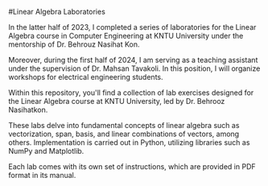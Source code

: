 #Linear Algebra Laboratories

In the latter half of 2023, I completed a series of laboratories for the Linear Algebra course in Computer Engineering at KNTU University under the mentorship of Dr. Behrouz Nasihat Kon.

Moreover, during the first half of 2024, I am serving as a teaching assistant under the supervision of Dr. Mahsan Tavakoli. In this position, I will organize workshops for electrical engineering students.

Within this repository, you'll find a collection of lab exercises designed for the Linear Algebra course at KNTU University, led by Dr. Behrooz Nasihatkon.

These labs delve into fundamental concepts of linear algebra such as vectorization, span, basis, and linear combinations of vectors, among others. Implementation is carried out in Python, utilizing libraries such as NumPy and Matplotlib.

Each lab comes with its own set of instructions, which are provided in PDF format in its manual.
